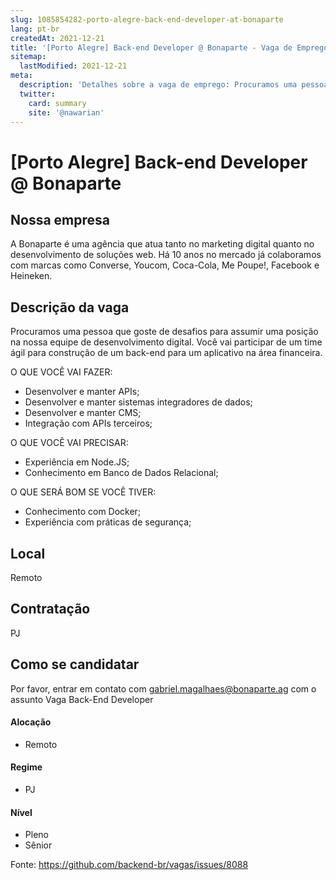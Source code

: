 ```yaml
---
slug: 1085854282-porto-alegre-back-end-developer-at-bonaparte
lang: pt-br
createdAt: 2021-12-21
title: '[Porto Alegre] Back-end Developer @ Bonaparte - Vaga de Emprego'
sitemap:
  lastModified: 2021-12-21
meta:
  description: 'Detalhes sobre a vaga de emprego: Procuramos uma pessoa que goste de desafios para assumir uma posição na nossa equipe de desenvolvimento digital. Você vai participar de um time ágil para construção de um back-end para um aplicativo na área financeira. O QUE VOCÊ VAI FAZER: - Desenvolver e manter APIs; - Desenvolver e manter sistemas integradores de dados; - Desenvolver e manter CMS; - Integração com APIs terceiros; O QUE VOCÊ VAI PRECISAR: - Experiência em Node.JS; - Conhecimento em Banco de Dados Relacional;  O QUE SERÁ BOM SE VOCÊ TIVER: - Conhecimento com Docker; - Experiência com práticas de segurança;'
  twitter:
    card: summary
    site: '@nawarian'
---
```


# [Porto Alegre] Back-end Developer @ Bonaparte

## Nossa empresa

A Bonaparte é uma agência que atua tanto no marketing digital quanto no desenvolvimento de soluções web. Há 10 anos no mercado já colaboramos com marcas como Converse, Youcom, Coca-Cola, Me Poupe!, Facebook e Heineken.

## Descrição da vaga

Procuramos uma pessoa que goste de desafios para assumir uma posição na nossa equipe de desenvolvimento digital. Você vai participar de um time ágil para construção de um back-end para um aplicativo na área financeira.

O QUE VOCÊ VAI FAZER:
- Desenvolver e manter APIs;
- Desenvolver e manter sistemas integradores de dados;
- Desenvolver e manter CMS;
- Integração com APIs terceiros;

O QUE VOCÊ VAI PRECISAR:
- Experiência em Node.JS;
- Conhecimento em Banco de Dados Relacional;


O QUE SERÁ BOM SE VOCÊ TIVER:
- Conhecimento com Docker;
- Experiência com práticas de segurança;


## Local

Remoto

## Contratação

PJ

## Como se candidatar

Por favor, entrar em contato com gabriel.magalhaes@bonaparte.ag com o assunto Vaga Back-End Developer


#### Alocação
- Remoto

#### Regime
- PJ

#### Nível
- Pleno
- Sênior





Fonte: https://github.com/backend-br/vagas/issues/8088